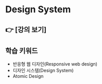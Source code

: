 # Design System

## 👉 [강의 보기]

## 학습 키워드

- 반응형 웹 디자인(Responsive web design)
- 디자인 시스템(Design System)
- Atomic Design
